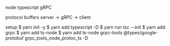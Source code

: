 node
typescript
gRPC


protocol buffers
server -> gRPC -> client


setup
$ yarn init -y
$ yarn add typescript -D
$ yarn run tsc --init
$ yarn add grpc
$ yarn add ts-node
$ yarn add ts-node grpc-tools @types/google-protobuf grpc_tools_node_protoc_ts -D
